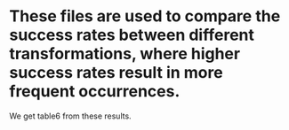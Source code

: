 # These files are used to compare the success rates between different transformations, where higher success rates result in more frequent occurrences.
We get table6 from these results.
